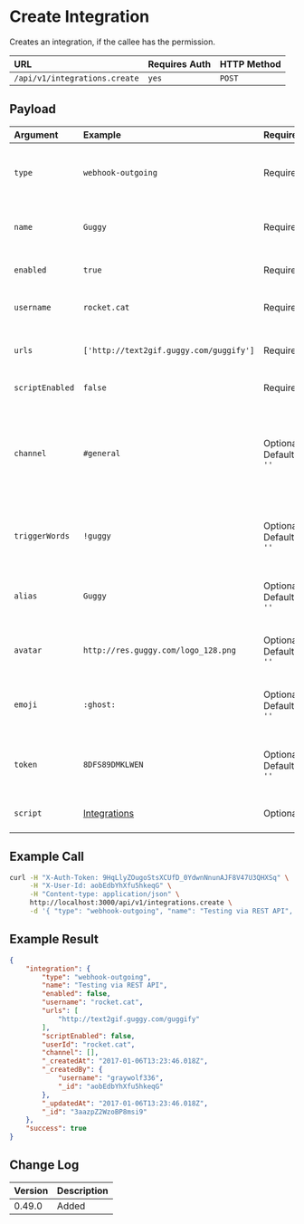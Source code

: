 # Create Integration
Creates an integration, if the callee has the permission.

| URL | Requires Auth | HTTP Method |
| :--- | :--- | :--- |
| `/api/v1/integrations.create` | `yes` | `POST` |

## Payload

| Argument | Example | Required | Description |
| :--- | :--- | :--- | :--- |
| `type` | `webhook-outgoing` | Required | The type of integration to create, currently only `webhook-outgoing` is supported. |
| `name` | `Guggy` | Required | The name of the integration, only is show on the Administration area. |
| `enabled` | `true` | Required | Whether this integration should be enabled or not. |
| `username` | `rocket.cat` | Required | The username who to post this the messages as. |
| `urls` | `['http://text2gif.guggy.com/guggify']` | Required | The urls to call whenever this integration is triggered. |
| `scriptEnabled` | `false` | Required | Whether the script should be enabled. |
| `channel` | `#general` | Optional <br> Default: `''` | The channel, group, or `@username`. Can also be `all_public_channels`, `all_private_groups`, or `all_direct_messages`. Comma separated for more than one. |
| `triggerWords` | `!guggy` | Optional <br> Default: `''` | Specific words, separated by commas, which should trigger this integration. |
| `alias` | `Guggy` | Optional <br> Default: `''` | The alias which should be applied to messages when this integration is processed. |
| `avatar` | `http://res.guggy.com/logo_128.png` | Optional <br> Default: `''` | The logo to apply to the messages that this integration sends. |
| `emoji` | `:ghost:` | Optional <br> Default: `''` | The emoji which should be displayed as the avatar for messages from this integration. |
| `token` | `8DFS89DMKLWEN` | Optional <br> Default: `''` | If your integration requires a special token from the server (api key), use this. |
| `script` | [Integrations](../../../administrator-guides/integrations/) | Optional | Script triggered when this integration is triggered. |

## Example Call
```bash
curl -H "X-Auth-Token: 9HqLlyZOugoStsXCUfD_0YdwnNnunAJF8V47U3QHXSq" \
     -H "X-User-Id: aobEdbYhXfu5hkeqG" \
     -H "Content-type: application/json" \
     http://localhost:3000/api/v1/integrations.create \
     -d '{ "type": "webhook-outgoing", "name": "Testing via REST API", "enabled": false, "username": "rocket.cat", "urls": ["http://text2gif.guggy.com/guggify"], "scriptEnabled": false }'
```

## Example Result
```json
{
    "integration": {
        "type": "webhook-outgoing",
        "name": "Testing via REST API",
        "enabled": false,
        "username": "rocket.cat",
        "urls": [
            "http://text2gif.guggy.com/guggify"
        ],
        "scriptEnabled": false,
        "userId": "rocket.cat",
        "channel": [],
        "_createdAt": "2017-01-06T13:23:46.018Z",
        "_createdBy": {
            "username": "graywolf336",
            "_id": "aobEdbYhXfu5hkeqG"
        },
        "_updatedAt": "2017-01-06T13:23:46.018Z",
        "_id": "3aazpZ2WzoBP8msi9"
    },
    "success": true
}
```

## Change Log

| Version | Description |
| :--- | :--- |
| 0.49.0 | Added |
